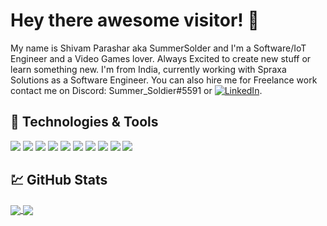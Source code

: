 # Hey there awesome visitor! 👋

My name is Shivam Parashar aka SummerSolder and I'm a Software/IoT Engineer and a Video Games lover. Always Excited to create new stuff or learn something new. I'm from India, currently working with Spraxa Solutions as a Software Engineer. You can also hire me for Freelance work contact me on Discord: Summer_Soldier#5591 or [![LinkedIn](https://img.shields.io/badge/Social-LinkedIn-informational?link=https://www.linkedin.com/in/shivam-parashar16/&link=https://www.linkedin.com/in/shivam-parashar16/&style=flat-square&logo=LinkedIn&logoColor=white&color=blue)](https://www.linkedin.com/in/shivam-parashar16/).

## 🔧 Technologies & Tools
![](https://img.shields.io/badge/OS-Linux-informational?style=for-the-badge&logo=linux&logoColor=white&color=red)
![](https://img.shields.io/badge/Shell-Bash-informational?style=for-the-badge&logo=gnu-bash&logoColor=white&color=red)
![](https://img.shields.io/badge/Code-JavaScript-informational?style=for-the-badge&logo=javascript&logoColor=white&color=red)
![](https://img.shields.io/badge/Code-Node.js-informational?style=for-the-badge&logo=Node.js&logoColor=white&color=red)
![](https://img.shields.io/badge/Code-React-informational?style=for-the-badge&logo=React&logoColor=white&color=red)
![](https://img.shields.io/badge/Code-C-informational?style=for-the-badge&logo=c&logoColor=white&color=red)
![](https://img.shields.io/badge/Code-Embedded_C-informational?style=for-the-badge&logo=c&logoColor=white&color=red)
![](https://img.shields.io/badge/Code-SourcePawn-informational?style=for-the-badge&logo=Source-Engine&logoColor=white&color=red)
![](https://img.shields.io/badge/Tool-MySQL-informational?style=for-the-badge&logo=MySQL&logoColor=white&color=red)
![](https://img.shields.io/badge/Tool-MongoDB-informational?style=for-the-badge&logo=MongoDB&logoColor=white&color=red)



## :chart: GitHub Stats
<!---
![SummerSoldier's github stats](https://github-readme-stats.vercel.app/api?username=Summer-16&count_private=true&show_icons=true&theme=synthwave)
![SummerSoldier's github stats](https://github-readme-stats.vercel.app/api/top-langs/?username=anuraghazra&theme=synthwave&layout=compact&langs_count=8)
![SummerSoldier's wakatime stats](https://github-readme-stats.vercel.app/api/wakatime?username=summersoldier)
-->
<a href="https://github.com/Summer-16">
  <img align="center" src="https://github-readme-stats.vercel.app/api?username=Summer-16&count_private=true&show_icons=true&theme=synthwave" />
</a>
<a href="https://github.com/Summer-16">
  <img align="center" src="https://github-readme-stats.vercel.app/api/top-langs/?username=anuraghazra&theme=synthwave&layout=compact&langs_count=8" />
</a>
<!---
<a href="https://github.com/Summer-16">
  <img align="center" src="https://github-readme-stats.vercel.app/api/wakatime?username=summersoldier" />
</a>
-->

